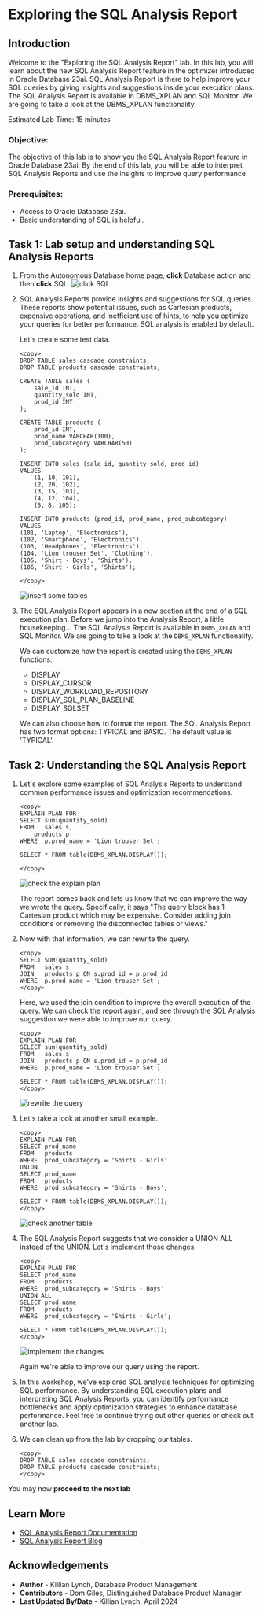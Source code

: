 # Exploring the SQL Analysis Report

## Introduction

Welcome to the "Exploring the SQL Analysis Report" lab. In this lab, you will learn about the new SQL Analysis Report feature in the optimizer introduced in Oracle Database 23ai. SQL Analysis Report is there to help improve your SQL queries by giving insights and suggestions inside your execution plans. The SQL Analysis Report is available in DBMS\_XPLAN and SQL Monitor. We are going to take a look at the DBMS\_XPLAN functionality.

Estimated Lab Time: 15 minutes

### Objective:
The objective of this lab is to show you the SQL Analysis Report feature in Oracle Database 23ai. By the end of this lab, you will be able to interpret SQL Analysis Reports and use the insights to improve query performance.

### Prerequisites:
- Access to Oracle Database 23ai.
- Basic understanding of SQL is helpful.

## Task 1: Lab setup and understanding SQL Analysis Reports

1. From the Autonomous Database home page, **click** Database action and then **click** SQL.
    ![click SQL](images/im1.png " ")
   
2. SQL Analysis Reports provide insights and suggestions for SQL queries. These reports show potential issues, such as Cartesian products, expensive operations, and inefficient use of hints, to help you optimize your queries for better performance. SQL analysis is enabled by default.

    Let's create some test data.

    ```
    <copy>
    DROP TABLE sales cascade constraints;
    DROP TABLE products cascade constraints;

    CREATE TABLE sales (
        sale_id INT,
        quantity_sold INT,
        prod_id INT
    );

    CREATE TABLE products (
        prod_id INT,
        prod_name VARCHAR(100),
        prod_subcategory VARCHAR(50)
    );

    INSERT INTO sales (sale_id, quantity_sold, prod_id)
    VALUES
        (1, 10, 101),
        (2, 20, 102),
        (3, 15, 103),
        (4, 12, 104),
        (5, 8, 105);

    INSERT INTO products (prod_id, prod_name, prod_subcategory)
    VALUES
    (101, 'Laptop', 'Electronics'),
    (102, 'Smartphone', 'Electronics'),
    (103, 'Headphones', 'Electronics'),
    (104, 'Lion trouser Set', 'Clothing'),
    (105, 'Shirt - Boys', 'Shirts'),
    (106, 'Shirt - Girls', 'Shirts');

    </copy>
    ```
    ![insert some tables](images/im2.png " ")

3. The SQL Analysis Report appears in a new section at the end of a SQL execution plan. Before we jump into the Analysis Report, a little housekeeping... The SQL Analysis Report is available in `DBMS_XPLAN` and SQL Monitor. We are going to take a look at the `DBMS_XPLAN` functionality.

    We can customize how the report is created using the `DBMS_XPLAN` functions:
    * DISPLAY
    * DISPLAY\_CURSOR
    * DISPLAY\_WORKLOAD\_REPOSITORY
    * DISPLAY\_SQL_PLAN\_BASELINE
    * DISPLAY\_SQLSET
    
    We can also choose how to format the report. The SQL Analysis Report has two format options: TYPICAL and BASIC. The default value is 'TYPICAL'.

## Task 2: Understanding the SQL Analysis Report

1. Let's explore some examples of SQL Analysis Reports to understand common performance issues and optimization recommendations.

    ```
    <copy>
    EXPLAIN PLAN FOR
    SELECT sum(quantity_sold)
    FROM   sales s,
        products p
    WHERE  p.prod_name = 'Lion trouser Set';

    SELECT * FROM table(DBMS_XPLAN.DISPLAY());

    </copy>
    ```
    ![check the explain plan](images/im3.png " ")

    The report comes back and lets us know that we can improve the way we wrote the query. Specifically, it says "The query block has 1 Cartesian product which may be expensive. Consider adding join conditions or removing the disconnected tables or views."

2. Now with that information, we can rewrite the query. 

    ```
    <copy>
    SELECT SUM(quantity_sold)
    FROM   sales s
    JOIN   products p ON s.prod_id = p.prod_id
    WHERE  p.prod_name = 'Lion trouser Set';
    </copy>
    ```

    Here, we used the join condition to improve the overall execution of the query. We can check the report again, and see through the SQL Analysis suggestion we were able to improve our query.
    
    ```
    <copy>
    EXPLAIN PLAN FOR
    SELECT sum(quantity_sold)
    FROM   sales s
    JOIN   products p ON s.prod_id = p.prod_id
    WHERE  p.prod_name = 'Lion trouser Set';

    SELECT * FROM table(DBMS_XPLAN.DISPLAY());
    </copy>
    ```
    ![rewrite the query](images/im4.png " ")

3. Let's take a look at another small example.

    ```
    <copy>
    EXPLAIN PLAN FOR
    SELECT prod_name
    FROM   products
    WHERE  prod_subcategory = 'Shirts - Girls'
    UNION
    SELECT prod_name
    FROM   products
    WHERE  prod_subcategory = 'Shirts - Boys';

    SELECT * FROM table(DBMS_XPLAN.DISPLAY());
    </copy>
    ```
    ![check another table](images/im5.png " ")

4. The SQL Analysis Report suggests that we consider a UNION ALL instead of the UNION. Let's implement those changes.

    ```
    <copy>
    EXPLAIN PLAN FOR
    SELECT prod_name
    FROM   products
    WHERE  prod_subcategory = 'Shirts - Boys'
    UNION ALL
    SELECT prod_name
    FROM   products
    WHERE  prod_subcategory = 'Shirts - Girls';

    SELECT * FROM table(DBMS_XPLAN.DISPLAY());
    </copy>
    ```

    ![implement the changes](images/im6.png " ")

    Again we're able to improve our query using the report.

5. In this workshop, we've explored SQL analysis techniques for optimizing SQL performance. By understanding SQL execution plans and interpreting SQL Analysis Reports, you can identify performance bottlenecks and apply optimization strategies to enhance database performance. Feel free to continue trying out other queries or check out another lab.

6. We can clean up from the lab by dropping our tables.

    ```
    <copy>
    DROP TABLE sales cascade constraints;
    DROP TABLE products cascade constraints;
    </copy>
    ```

You may now **proceed to the next lab** 


## Learn More

* [SQL Analysis Report Documentation](https://docs.oracle.com/en/database/oracle/oracle-database/23/tgsql/influencing-the-optimizer.html#TGSQL-GUID-A2CEDBF8-948F-4C84-8063-DF8A13D476AD)
* [SQL Analysis Report Blog](https://blogs.oracle.com/optimizer/post/sql-analysis-report-in-23ai-free)

## Acknowledgements
* **Author** - Killian Lynch, Database Product Management
* **Contributors** - Dom Giles, Distinguished Database Product Manager
* **Last Updated By/Date** - Killian Lynch, April 2024
